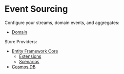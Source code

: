 # Event Sourcing

Configure your streams, domain events, and aggregates:
- [Domain](Domain)

Store Providers:
- [Entity Framework Core](Entity-Framework-Core)
  - [Extensions](Entity-Framework-Core-Extensions)
  - [Scenarios](Entity-Framework-Core-Scenarios)
- [Cosmos DB](Cosmos) 
